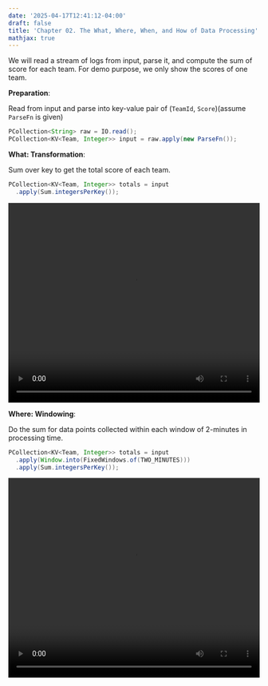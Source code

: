 ```yaml
---
date: '2025-04-17T12:41:12-04:00'
draft: false
title: 'Chapter 02. The What, Where, When, and How of Data Processing'
mathjax: true
---
```


<style>
  video {
    width: 100%;
    height: 400px;
  }
</style>

We will read a stream of logs from input, parse it, and compute the sum of score for each team. For demo purpose, we only show the scores of one team.

**Preparation**:

Read from input and parse into key-value pair of (`TeamId`, `Score`)(assume `ParseFn` is given)

```java
PCollection<String> raw = IO.read();
PCollection<KV<Team, Integer>> input = raw.apply(new ParseFn());
```

**What: Transformation**:

Sum over key to get the total score of each team.

```java
PCollection<KV<Team, Integer>> totals = input
  .apply(Sum.integersPerKey());
```

<video controls>
  <source src="images/figures/stsy_0203.mp4" type="video/mp4">
</video>

**Where: Windowing**:

Do the sum for data points collected within each window of 2-minutes in processing time.

```java
PCollection<KV<Team, Integer>> totals = input
  .apply(Window.into(FixedWindows.of(TWO_MINUTES)))
  .apply(Sum.integersPerKey());
```

<video controls>
  <source src="images/figures/stsy_0205.mp4" type="video/mp4">
</video>
